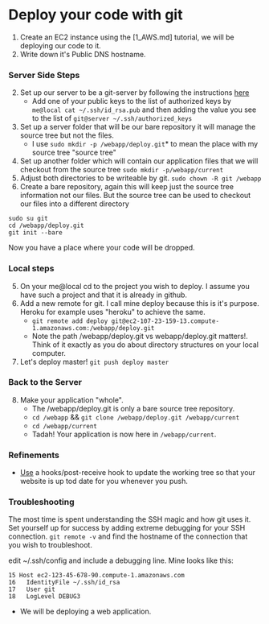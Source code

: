 # Deploy your code with git
1. Create an EC2 instance using the [1_AWS.md] tutorial, we will be deploying our code to it.
2. Write down it's Public DNS hostname. 

### Server Side Steps
2. Set up our server to be a git-server by following the instructions [here](https://git-scm.com/book/en/v1/Git-on-the-Server-Setting-Up-the-Server)
    * Add one of your public keys to the list of authorized keys by 
    `me@local cat ~/.ssh/id_rsa.pub` and then adding the value you see to the list of `git@server ~/.ssh/authorized_keys`
3. Set up a server folder that will be our bare repository it will manage the source tree but not the files. 
    * I use `sudo mkdir -p /webapp/deploy.git`* to mean the place with my source tree "source tree"
4. Set up another folder which will contain our application files that we will checkout from the source tree `sudo mkdir -p/webapp/current`
5. Adjust both directories to be writeable by git. `sudo chown -R git /webapp`
6. Create a bare repository, again this will keep just the source tree information not our files. But the source tree can be used to checkout our files into a different directory
```
sudo su git
cd /webapp/deploy.git
git init --bare
```
Now you have a place where your code will be dropped.

### Local steps

5. On your me@local cd to the project you wish to deploy. I assume you have such a project and that it is already in github.
6. Add a new remote for git. I call mine deploy because this is it's purpose. Heroku for example uses "heroku" to achieve the same.
   * `git remote add deploy git@ec2-107-23-159-13.compute-1.amazonaws.com:/webapp/deploy.git`
   * Note the path /webapp/deploy.git vs webapp/deploy.git matters!. Think of it exactly as you do about directory structures on your local
   computer.
7. Let's deploy master! `git push deploy master`

### Back to the Server
8. Make your application "whole". 
   * The /webapp/deploy.git is only a bare source tree repository. 
   * `cd /webapp` && `git clone /webapp/deploy.git /webapp/current`
   * `cd /webapp/current`
   * Tadah! Your application is now here in `/webapp/current`.
 
### Refinements
   * [Use](http://toroid.org/git-website-howto) a hooks/post-receive hook to update the working tree so that your website is up tod date for you whenever you push.

### Troubleshooting
The most time is spent understanding the SSH magic and how git uses it. Set yourself up for success by adding extreme debugging for your SSH connection.
`git remote -v` and find the hostname of the connection that you wish to troubleshoot.

edit ~/.ssh/config and include a debugging line. Mine looks like this:
``` 
15 Host ec2-123-45-678-90.compute-1.amazonaws.com
16   IdentityFile ~/.ssh/id_rsa
17   User git
18   LogLevel DEBUG3

```
* We will be deploying a web application.
